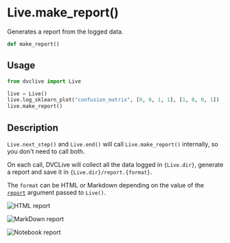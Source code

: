 # Live.make_report()

Generates a report from the logged data.

```py
def make_report()
```

## Usage

```py
from dvclive import Live

live = Live()
live.log_sklearn_plot("confusion_matrix", [0, 0, 1, 1], [1, 0, 0, 1])
live.make_report()
```

## Description

<admon type="info">

`Live.next_step()` and `Live.end()` will call `Live.make_report()` internally,
so you don't need to call both.

</admon>

On each call, DVCLive will collect all the data logged in `{Live.dir}`, generate
a report and save it in `{Live.dir}/report.{format}`.

The `format` can be HTML or Markdown depending on the value of the
[`report`](/doc/dvclive/live#parameters) argument passed to `Live()`.

<toggle>

<tab title="report='html'">

![HTML report](/img/dvclive-html.gif)

</tab>

<tab title="report='md'">

![MarkDown report](/img/dvclive-cml.gif)

</tab>

<tab title="report='notebook'">

![Notebook report](/img/dvclive-notebook.gif)

</tab>

</toggle>
